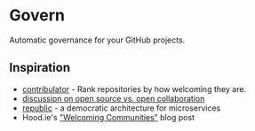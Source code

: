 # Govern

Automatic governance for your GitHub projects.

## Inspiration

* [contribulator](https://github.com/andrew/contribulator) - Rank repositories by how welcoming they are.
* [discussion on open source vs. open collaboration](https://github.com/benbalter/benbalter.github.com/pull/98)
* [republic](https://github.com/anthonygarvan/republic) - a democratic architecture for microservices
* Hood.ie's ["Welcoming Communities"](http://hood.ie/blog/welcoming-communities.html) blog post
